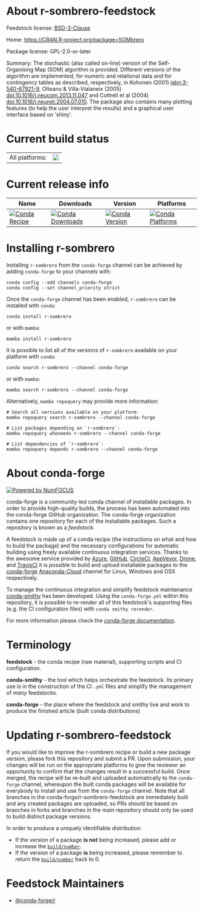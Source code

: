About r-sombrero-feedstock
==========================

Feedstock license: [BSD-3-Clause](https://github.com/conda-forge/r-sombrero-feedstock/blob/main/LICENSE.txt)

Home: https://CRAN.R-project.org/package=SOMbrero

Package license: GPL-2.0-or-later

Summary: The stochastic (also called on-line) version of the Self-Organising Map (SOM) algorithm is provided. Different versions of the algorithm are implemented, for numeric and relational data and for contingency tables as described, respectively, in Kohonen (2001) <isbn:3-540-67921-9>, Olteanu & Villa-Vialaneix (2005) <doi:10.1016/j.neucom.2013.11.047> and Cottrell et al (2004) <doi:10.1016/j.neunet.2004.07.010>. The package also contains many plotting features (to help the user interpret the results) and a graphical user interface based on 'shiny'.

Current build status
====================


<table><tr><td>All platforms:</td>
    <td>
      <a href="https://dev.azure.com/conda-forge/feedstock-builds/_build/latest?definitionId=7420&branchName=main">
        <img src="https://dev.azure.com/conda-forge/feedstock-builds/_apis/build/status/r-sombrero-feedstock?branchName=main">
      </a>
    </td>
  </tr>
</table>

Current release info
====================

| Name | Downloads | Version | Platforms |
| --- | --- | --- | --- |
| [![Conda Recipe](https://img.shields.io/badge/recipe-r--sombrero-green.svg)](https://anaconda.org/conda-forge/r-sombrero) | [![Conda Downloads](https://img.shields.io/conda/dn/conda-forge/r-sombrero.svg)](https://anaconda.org/conda-forge/r-sombrero) | [![Conda Version](https://img.shields.io/conda/vn/conda-forge/r-sombrero.svg)](https://anaconda.org/conda-forge/r-sombrero) | [![Conda Platforms](https://img.shields.io/conda/pn/conda-forge/r-sombrero.svg)](https://anaconda.org/conda-forge/r-sombrero) |

Installing r-sombrero
=====================

Installing `r-sombrero` from the `conda-forge` channel can be achieved by adding `conda-forge` to your channels with:

```
conda config --add channels conda-forge
conda config --set channel_priority strict
```

Once the `conda-forge` channel has been enabled, `r-sombrero` can be installed with `conda`:

```
conda install r-sombrero
```

or with `mamba`:

```
mamba install r-sombrero
```

It is possible to list all of the versions of `r-sombrero` available on your platform with `conda`:

```
conda search r-sombrero --channel conda-forge
```

or with `mamba`:

```
mamba search r-sombrero --channel conda-forge
```

Alternatively, `mamba repoquery` may provide more information:

```
# Search all versions available on your platform:
mamba repoquery search r-sombrero --channel conda-forge

# List packages depending on `r-sombrero`:
mamba repoquery whoneeds r-sombrero --channel conda-forge

# List dependencies of `r-sombrero`:
mamba repoquery depends r-sombrero --channel conda-forge
```


About conda-forge
=================

[![Powered by
NumFOCUS](https://img.shields.io/badge/powered%20by-NumFOCUS-orange.svg?style=flat&colorA=E1523D&colorB=007D8A)](https://numfocus.org)

conda-forge is a community-led conda channel of installable packages.
In order to provide high-quality builds, the process has been automated into the
conda-forge GitHub organization. The conda-forge organization contains one repository
for each of the installable packages. Such a repository is known as a *feedstock*.

A feedstock is made up of a conda recipe (the instructions on what and how to build
the package) and the necessary configurations for automatic building using freely
available continuous integration services. Thanks to the awesome service provided by
[Azure](https://azure.microsoft.com/en-us/services/devops/), [GitHub](https://github.com/),
[CircleCI](https://circleci.com/), [AppVeyor](https://www.appveyor.com/),
[Drone](https://cloud.drone.io/welcome), and [TravisCI](https://travis-ci.com/)
it is possible to build and upload installable packages to the
[conda-forge](https://anaconda.org/conda-forge) [Anaconda-Cloud](https://anaconda.org/)
channel for Linux, Windows and OSX respectively.

To manage the continuous integration and simplify feedstock maintenance
[conda-smithy](https://github.com/conda-forge/conda-smithy) has been developed.
Using the ``conda-forge.yml`` within this repository, it is possible to re-render all of
this feedstock's supporting files (e.g. the CI configuration files) with ``conda smithy rerender``.

For more information please check the [conda-forge documentation](https://conda-forge.org/docs/).

Terminology
===========

**feedstock** - the conda recipe (raw material), supporting scripts and CI configuration.

**conda-smithy** - the tool which helps orchestrate the feedstock.
                   Its primary use is in the construction of the CI ``.yml`` files
                   and simplify the management of *many* feedstocks.

**conda-forge** - the place where the feedstock and smithy live and work to
                  produce the finished article (built conda distributions)


Updating r-sombrero-feedstock
=============================

If you would like to improve the r-sombrero recipe or build a new
package version, please fork this repository and submit a PR. Upon submission,
your changes will be run on the appropriate platforms to give the reviewer an
opportunity to confirm that the changes result in a successful build. Once
merged, the recipe will be re-built and uploaded automatically to the
`conda-forge` channel, whereupon the built conda packages will be available for
everybody to install and use from the `conda-forge` channel.
Note that all branches in the conda-forge/r-sombrero-feedstock are
immediately built and any created packages are uploaded, so PRs should be based
on branches in forks and branches in the main repository should only be used to
build distinct package versions.

In order to produce a uniquely identifiable distribution:
 * If the version of a package **is not** being increased, please add or increase
   the [``build/number``](https://docs.conda.io/projects/conda-build/en/latest/resources/define-metadata.html#build-number-and-string).
 * If the version of a package **is** being increased, please remember to return
   the [``build/number``](https://docs.conda.io/projects/conda-build/en/latest/resources/define-metadata.html#build-number-and-string)
   back to 0.

Feedstock Maintainers
=====================

* [@conda-forge/r](https://github.com/conda-forge/r/)

